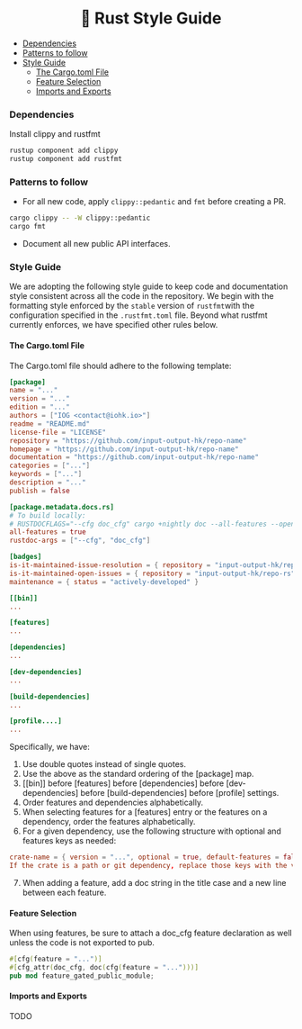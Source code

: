 <h1 align="center">🦀 Rust Style Guide</h1>

- [Dependencies](#dependencies)
- [Patterns to follow](#patterns-to-follow)
- [Style Guide](#style-guide)
  - [The Cargo.toml File](#the-cargotoml-file)
  - [Feature Selection](#feature-selection)
  - [Imports and Exports](#imports-and-exports)

### Dependencies

Install clippy and rustfmt

```sh
rustup component add clippy
rustup component add rustfmt
```

### Patterns to follow

- For all new code, apply `clippy::pedantic` and `fmt` before creating a PR.

```sh
cargo clippy -- -W clippy::pedantic
cargo fmt
```

- Document all new public API interfaces.

### Style Guide

We are adopting the following style guide to keep code and documentation style consistent across all the code in the repository.
We begin with the formatting style enforced by the `stable` version of `rustfmt`with the configuration specified in the `.rustfmt.toml` file.
Beyond what rustfmt currently enforces, we have specified other rules below.


#### The Cargo.toml File

The Cargo.toml file should adhere to the following template:

```toml
[package]
name = "..."
version = "..."
edition = "..."
authors = ["IOG <contact@iohk.io>"]
readme = "README.md"
license-file = "LICENSE"
repository = "https://github.com/input-output-hk/repo-name"
homepage = "https://github.com/input-output-hk/repo-name"
documentation = "https://github.com/input-output-hk/repo-name"
categories = ["..."]
keywords = ["..."]
description = "..."
publish = false

[package.metadata.docs.rs]
# To build locally:
# RUSTDOCFLAGS="--cfg doc_cfg" cargo +nightly doc --all-features --open
all-features = true
rustdoc-args = ["--cfg", "doc_cfg"]

[badges]
is-it-maintained-issue-resolution = { repository = "input-output-hk/repo-rs" }
is-it-maintained-open-issues = { repository = "input-output-hk/repo-rs" }
maintenance = { status = "actively-developed" }

[[bin]]
...

[features]
...

[dependencies]
...

[dev-dependencies]
...

[build-dependencies]
...

[profile....]
...

```

Specifically, we have:

1. Use double quotes instead of single quotes.
2. Use the above as the standard ordering of the [package] map.
3. [[bin]] before [features] before [dependencies] before [dev-dependencies] before [build-dependencies] before [profile] settings.
4. Order features and dependencies alphabetically.
5. When selecting features for a [features] entry or the features on a dependency, order the features alphabetically.
6. For a given dependency, use the following structure with optional and features keys as needed:

```toml
crate-name = { version = "...", optional = true, default-features = false, features = ["..."] }
If the crate is a path or git dependency, replace those keys with the version key and add a tag, branch, or rev as needed following the git key.
```
7. When adding a feature, add a doc string in the title case and a new line between each feature.

#### Feature Selection

When using features, be sure to attach a doc_cfg feature declaration as well unless the code is not exported to pub.

```rust
#[cfg(feature = "...")]
#[cfg_attr(doc_cfg, doc(cfg(feature = "...")))]
pub mod feature_gated_public_module;
```

#### Imports and Exports

TODO









